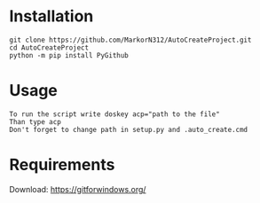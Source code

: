 # Installation
```batch
git clone https://github.com/MarkorN312/AutoCreateProject.git
cd AutoCreateProject
python -m pip install PyGithub
```

# Usage
```batch
To run the script write doskey acp="path to the file"
Than type acp
Don't forget to change path in setup.py and .auto_create.cmd
```

# Requirements
Download: https://gitforwindows.org/
